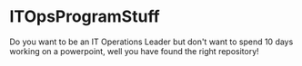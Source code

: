 # ITOpsProgramStuff

Do you want to be an IT Operations Leader but don't want to spend 10 days working on a powerpoint, well you have found the right repository!
